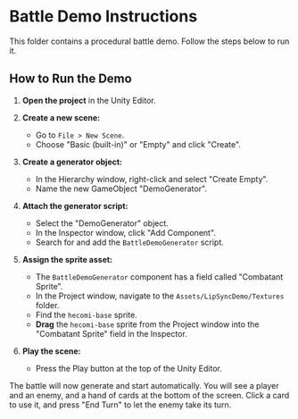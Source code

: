 # Battle Demo Instructions

This folder contains a procedural battle demo. Follow the steps below to run it.

## How to Run the Demo

1.  **Open the project** in the Unity Editor.

2.  **Create a new scene:**
    - Go to `File > New Scene`.
    - Choose "Basic (built-in)" or "Empty" and click "Create".

3.  **Create a generator object:**
    - In the Hierarchy window, right-click and select "Create Empty".
    - Name the new GameObject "DemoGenerator".

4.  **Attach the generator script:**
    - Select the "DemoGenerator" object.
    - In the Inspector window, click "Add Component".
    - Search for and add the `BattleDemoGenerator` script.

5.  **Assign the sprite asset:**
    - The `BattleDemoGenerator` component has a field called "Combatant Sprite".
    - In the Project window, navigate to the `Assets/LipSyncDemo/Textures` folder.
    - Find the `hecomi-base` sprite.
    - **Drag** the `hecomi-base` sprite from the Project window into the "Combatant Sprite" field in the Inspector.

6.  **Play the scene:**
    - Press the Play button at the top of the Unity Editor.

The battle will now generate and start automatically. You will see a player and an enemy, and a hand of cards at the bottom of the screen. Click a card to use it, and press "End Turn" to let the enemy take its turn.

